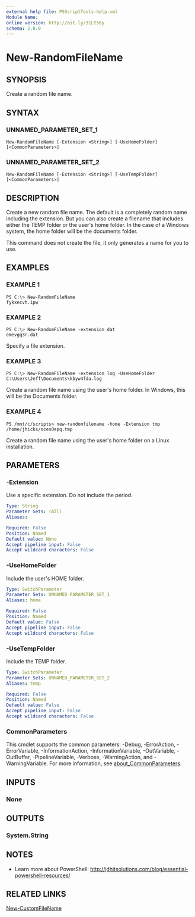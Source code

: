 ```yaml
---
external help file: PSScriptTools-help.xml
Module Name:
online version: http://bit.ly/31Lt56y
schema: 2.0.0
---
```


# New-RandomFileName

## SYNOPSIS
Create a random file name.

## SYNTAX

### UNNAMED_PARAMETER_SET_1
```
New-RandomFileName [-Extension <String>] [-UseHomeFolder] [<CommonParameters>]
```

### UNNAMED_PARAMETER_SET_2
```
New-RandomFileName [-Extension <String>] [-UseTempFolder] [<CommonParameters>]
```

## DESCRIPTION
Create a new random file name.
The default is a completely random name including the extension.
But you can also create a filename that includes either the TEMP folder or the user's home folder.
In the case of a Windows system, the home folder will be the documents folder.

This command does not create the file, it only generates a name for you to use.

## EXAMPLES

### EXAMPLE 1
```
PS C:\> New-RandomFileName
fykxecvh.ipw
```

### EXAMPLE 2
```
PS C:\> New-RandomFileName -extension dat
emevgq3r.dat
```

Specify a file extension.

### EXAMPLE 3
```
PS C:\> New-RandomFileName -extension log -UseHomeFolder
C:\Users\Jeff\Documents\kbyw4fda.log
```

Create a random file name using the user's home folder.
In Windows, this will be the Documents folder.

### EXAMPLE 4
```
PS /mnt/c/scripts> new-randomfilename -home -Extension tmp
/home/jhicks/oces0epq.tmp
```

Create a random file name using the user's home folder on a Linux installation.

## PARAMETERS

### -Extension
Use a specific extension.
Do not include the period.

```yaml
Type: String
Parameter Sets: (All)
Aliases:

Required: False
Position: Named
Default value: None
Accept pipeline input: False
Accept wildcard characters: False
```

### -UseHomeFolder
Include the user's HOME folder.

```yaml
Type: SwitchParameter
Parameter Sets: UNNAMED_PARAMETER_SET_1
Aliases: home

Required: False
Position: Named
Default value: False
Accept pipeline input: False
Accept wildcard characters: False
```

### -UseTempFolder
Include the TEMP folder.

```yaml
Type: SwitchParameter
Parameter Sets: UNNAMED_PARAMETER_SET_2
Aliases: temp

Required: False
Position: Named
Default value: False
Accept pipeline input: False
Accept wildcard characters: False
```

### CommonParameters
This cmdlet supports the common parameters: -Debug, -ErrorAction, -ErrorVariable, -InformationAction, -InformationVariable, -OutVariable, -OutBuffer, -PipelineVariable, -Verbose, -WarningAction, and -WarningVariable. For more information, see [about_CommonParameters](http://go.microsoft.com/fwlink/?LinkID=113216).

## INPUTS

### None
## OUTPUTS

### System.String
## NOTES
* Learn more about PowerShell: http://jdhitsolutions.com/blog/essential-powershell-resources/

## RELATED LINKS

[New-CustomFileName]()

